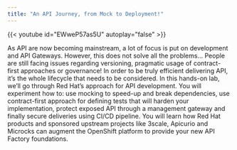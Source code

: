 ```yaml
---
title: "An API Journey, from Mock to Deployment!"
---
```


{{< youtube id="EWweP57as5U" autoplay="false" >}}

As API are now becoming mainstream, a lot of focus is put on development and API Gateways. However, this does not solve all the problems… People are still facing issues regarding versioning, pragmatic usage of contract-first approaches or governance! In order to be truly efficient delivering API, it’s the whole lifecycle that needs to be considered. In this hands-on lab, we’ll go through Red Hat’s approach for API development. You will experiment how to: use mocking to speed-up and break dependencies, use contract-first approach for defining tests that will harden your implementation, protect exposed API through a management gateway and finally secure deliveries using CI/CD pipeline. You will learn how Red Hat products and sponsored upstream projects like 3scale, Apicurio and Microcks can augment the OpenShift platform to provide your new API Factory foundations.
